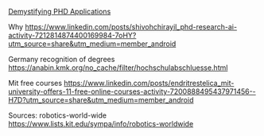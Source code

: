 [Demystifying PHD Applications](https://www.linkedin.com/posts/breanna-lam-00_demystifying-the-phd-process-ugcPost-6992615862113296384-fFti?utm_source=share&utm_medium=member_desktop)

Why
https://www.linkedin.com/posts/shivohchirayil_phd-research-ai-activity-7212814874400169984-7oHY?utm_source=share&utm_medium=member_android

Germany recognition of degrees
https://anabin.kmk.org/no_cache/filter/hochschulabschluesse.html

Mit free courses
https://www.linkedin.com/posts/endritrestelica_mit-university-offers-11-free-online-courses-activity-7200888495437971456--H7D?utm_source=share&utm_medium=member_android

Sources:
robotics-world-wide
https://www.lists.kit.edu/sympa/info/robotics-worldwide